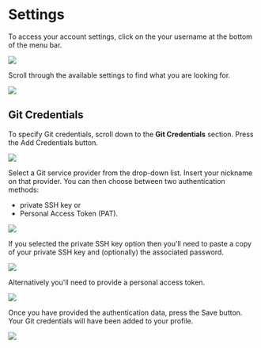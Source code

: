 # Settings

To access your account settings, click on the your username at the bottom of the menu bar.

<img class="screenshot" src="../../../screenshots/profile-menu.png">

Scroll through the available settings to find what you are looking for.

<img class="screenshot" src="../../../screenshots/account-settings.png">

## Git Credentials

To specify Git credentials, scroll down to the **Git Credentials** section. Press the <span class="blue-button">Add Credentials</span> button.

<img class="screenshot" src="../../../screenshots/account-settings-git-credentials.png">

Select a Git service provider from the drop-down list. Insert your nickname on that provider. You can then choose between two authentication methods:

- private SSH key or
- Personal Access Token (PAT).

<img class="screenshot" src="../../../screenshots/git-credentials.png">

If you selected the private SSH key option then you'll need to paste a copy of your private SSH key and (optionally) the associated password.

<img class="screenshot" src="../../../screenshots/git-authentication-ssh.png">

Alternatively you'll need to provide a personal access token.

<img class="screenshot" src="../../../screenshots/git-authentication-pat.png">

Once you have provided the authentication data, press the <span class="blue-button">Save</span> button. Your Git credentials will have been added to your profile.

<img class="screenshot" src="../../../screenshots/git-authenticated.png">